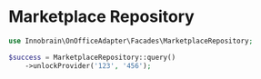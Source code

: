 # Marketplace Repository

```php
use Innobrain\OnOfficeAdapter\Facades\MarketplaceRepository;

$success = MarketplaceRepository::query()
    ->unlockProvider('123', '456');
```

